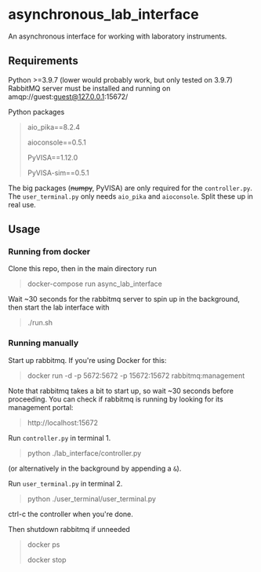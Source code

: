 asynchronous_lab_interface
==========================

An asynchronous interface for working with laboratory instruments.

Requirements
------------
Python >=3.9.7 (lower would probably work, but only tested on 3.9.7)
RabbitMQ server must be installed and running on amqp://guest:guest@127.0.0.1:15672/

Python packages
> aio_pika==8.2.4
>
> aioconsole==0.5.1
>
> PyVISA==1.12.0
>
> PyVISA-sim==0.5.1

The big packages (~~numpy~~, PyVISA) are only required for the `controller.py`. The `user_terminal.py` only needs `aio_pika` and `aioconsole`. Split these up in real use. 

Usage
-----
 ### Running from docker
 Clone this repo, then in the main directory run
 > docker-compose run async_lab_interface

 Wait ~30 seconds for the rabbitmq server to spin up in the background, then start the lab interface with
 > ./run.sh

### Running manually
Start up rabbitmq. If you're using Docker for this:
> docker run -d -p 5672:5672 -p 15672:15672 rabbitmq:management

Note that rabbitmq takes a bit to start up, so wait ~30 seconds before proceeding. You can check if
rabbitmq is running by looking for its management portal:
> http://localhost:15672

Run `controller.py` in terminal 1.
 > python ./lab_interface/controller.py
 
(or alternatively in the background by appending a `&`).

 Run `user_terminal.py` in terminal 2.
 > python ./user_terminal/user_terminal.py

 ctrl-c the controller when you're done.

 Then shutdown rabbitmq if unneeded
 > docker ps
 >
 > docker stop <unique hash fragment of rabbitmq container>
